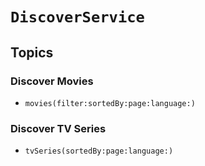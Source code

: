 # ``DiscoverService``

## Topics

### Discover Movies

- ``movies(filter:sortedBy:page:language:)``

### Discover TV Series

- ``tvSeries(sortedBy:page:language:)``
